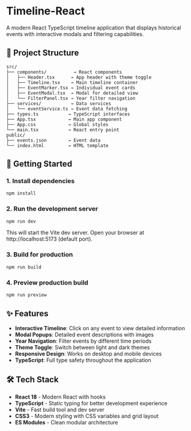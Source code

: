 # Timeline-React

A modern React TypeScript timeline application that displays historical events with interactive modals and filtering capabilities.

## 📂 Project Structure
```
src/
├── components/          → React components
│   ├── Header.tsx      → App header with theme toggle
│   ├── Timeline.tsx    → Main timeline container
│   ├── EventMarker.tsx → Individual event cards
│   ├── EventModal.tsx  → Modal for detailed view
│   └── FilterPanel.tsx → Year filter navigation
├── services/           → Data services
│   └── eventService.ts → Event data fetching
├── types.ts           → TypeScript interfaces
├── App.tsx            → Main app component
├── App.css            → Global styles
└── main.tsx           → React entry point
public/
├── events.json        → Event data
└── index.html         → HTML template
```

## 🚀 Getting Started

### 1. Install dependencies
```bash
npm install
```

### 2. Run the development server
```bash
npm run dev
```
This will start the Vite dev server.
Open your browser at http://localhost:5173 (default port).

### 3. Build for production
```bash
npm run build
```

### 4. Preview production build
```bash
npm run preview
```

## ✨ Features

- **Interactive Timeline**: Click on any event to view detailed information
- **Modal Popups**: Detailed event descriptions with images
- **Year Navigation**: Filter events by different time periods
- **Theme Toggle**: Switch between light and dark themes
- **Responsive Design**: Works on desktop and mobile devices
- **TypeScript**: Full type safety throughout the application

## 🛠 Tech Stack

- **React 18** - Modern React with hooks
- **TypeScript** - Static typing for better development experience
- **Vite** - Fast build tool and dev server
- **CSS3** - Modern styling with CSS variables and grid layout
- **ES Modules** - Clean modular architecture


